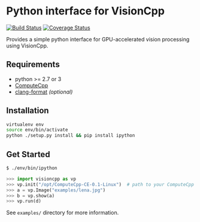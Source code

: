 # Python interface for VisionCpp
[![Build Status](https://travis-ci.org/ChrisCummins/visioncpp.svg?branch=development)](https://travis-ci.org/ChrisCummins/visioncpp) [![Coverage Status](https://coveralls.io/repos/github/ChrisCummins/visioncpp/badge.svg?branch=development)](https://coveralls.io/github/ChrisCummins/visioncpp?branch=development)

Provides a simple python interface for GPU-accelerated vision processing
using VisionCpp.

## Requirements

* python >= 2.7 or 3
* [ComputeCpp](https://www.codeplay.com/products/computesuite/computecpp)
* [clang-format](http://llvm.org/releases/download.html) *(optional)*

## Installation

```sh
virtualenv env
source env/bin/activate
python ./setup.py install && pip install ipython
```

## Get Started

```sh
$ ./env/bin/ipython
```

```py
>>> import visioncpp as vp
>>> vp.init("/opt/ComputeCpp-CE-0.1-Linux")  # path to your ComputeCpp package
>>> a = vp.Image("examples/lena.jpg")
>>> b = vp.show(a)
>>> vp.run(d)
```

See `examples/` directory for more information.
